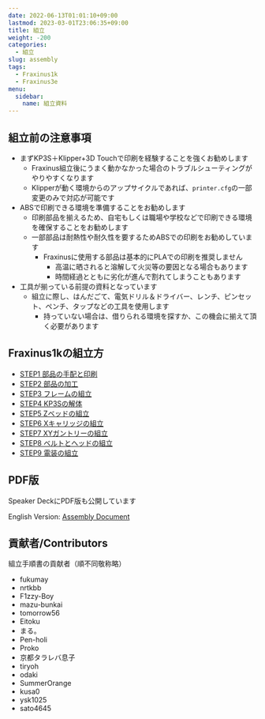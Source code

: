 ```yaml
---
date: 2022-06-13T01:01:10+09:00
lastmod: 2023-03-01T23:06:35+09:00
title: 組立
weight: -200
categories:
  - 組立
slug: assembly
tags:
  - Fraxinus1k
  - Fraxinus3e
menu:
  sidebar:
    name: 組立資料
---
```



## 組立前の注意事項

* まずKP3S＋Klipper+3D Touchで印刷を経験することを強くお勧めします
  * Fraxinus組立後にうまく動かなかった場合のトラブルシューティングがやりやすくなります
  * Klipperが動く環境からのアップサイクルであれば、`printer.cfg`の一部変更のみで対応が可能です
* ABSで印刷できる環境を準備することをお勧めします
  * 印刷部品を揃えるため、自宅もしくは職場や学校などで印刷できる環境を確保することをお勧めします
  * 一部部品は耐熱性や耐久性を要するためABSでの印刷をお勧めしています
    * Fraxinusに使用する部品は基本的にPLAでの印刷を推奨しません
      * 高温に晒されると溶解して火災等の要因となる場合もあります
      * 時間経過とともに劣化が進んで割れてしまうこともあります
* 工具が揃っている前提の資料となっています
  * 組立に際し、はんだごて、電気ドリル＆ドライバー、レンチ、ピンセット、ペンチ、タップなどの工具を使用します
    * 持っていない場合は、借りられる環境を探すか、この機会に揃えて頂く必要があります


## Fraxinus1kの組立方

* [STEP1 部品の手配と印刷](./1k/step1)
* [STEP2 部品の加工](./1k/step2)
* [STEP3 フレームの組立](./1k/step3)
* [STEP4 KP3Sの解体](./1k/step4)
* [STEP5 Zベッドの組立](./1k/step5)
* [STEP6 Xキャリッジの組立](./1k/step6)
* [STEP7 XYガントリーの組立](./1k/step7)
* [STEP8 ベルトとヘッドの組立](./1k/step8)
* [STEP9 電装の組立](./1k/step9)

## PDF版

Speaker DeckにPDF版も公開しています

English Version: [Assembly Document](/en/docs/assembly/)

<script defer class="speakerdeck-embed" data-id="3ac376056d5b48b3ad62afa6e1e962af" data-ratio="1.77777777777778" src="//speakerdeck.com/assets/embed.js"></script>


## 貢献者/Contributors

組立手順書の貢献者（順不同敬称略）

* fukumay
* nrtkbb
* F1zzy-Boy
* mazu-bunkai
* tomorrow56
* Eitoku
* まる。
* Pen-holi
* Proko
* 京都タラレバ息子
* tiryoh
* odaki
* SummerOrange
* kusa0
* ysk1025
* sato4645
